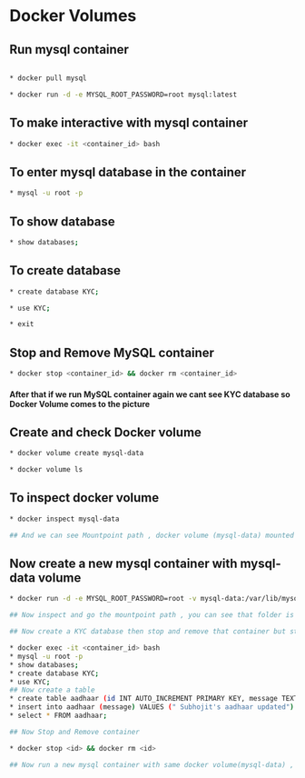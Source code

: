 # Docker Volumes

## Run mysql container
```bash

* docker pull mysql

* docker run -d -e MYSQL_ROOT_PASSWORD=root mysql:latest

```
## To make interactive with mysql container
```bash
* docker exec -it <container_id> bash

```
## To enter mysql database in the container
```bash
* mysql -u root -p
```
## To show database
```bash
* show databases;
```
## To create database
```bash
* create database KYC;

* use KYC;

* exit
```
## Stop and Remove MySQL container
```bash
* docker stop <container_id> && docker rm <container_id>
```
#### After that if we run MySQL container again we cant see KYC database so Docker Volume comes to the picture

## Create and check Docker volume
```bash
* docker volume create mysql-data

* docker volume ls
```

## To inspect docker volume
```bash
* docker inspect mysql-data

## And we can see Mountpoint path , docker volume (mysql-data) mounted with mountpoint path in local storage
```
## Now create a new mysql container with mysql-data volume
```bash
* docker run -d -e MYSQL_ROOT_PASSWORD=root -v mysql-data:/var/lib/mysql mysql:latest

## Now inspect and go the mountpoint path , you can see that folder is not empty.

## Now create a KYC database then stop and remove that container but still the data persist

* docker exec -it <container_id> bash
* mysql -u root -p
* show databases;
* create database KYC;
* use KYC;
## Now create a table
* create table aadhaar (id INT AUTO_INCREMENT PRIMARY KEY, message TEXT);
* insert into aadhaar (message) VALUES (" Subhojit's aadhaar updated")
* select * FROM aadhaar;

## Now Stop and Remove container

* docker stop <id> && docker rm <id>

## Now run a new mysql container with same docker volume(mysql-data) , you can see the same database with same message persists

```


